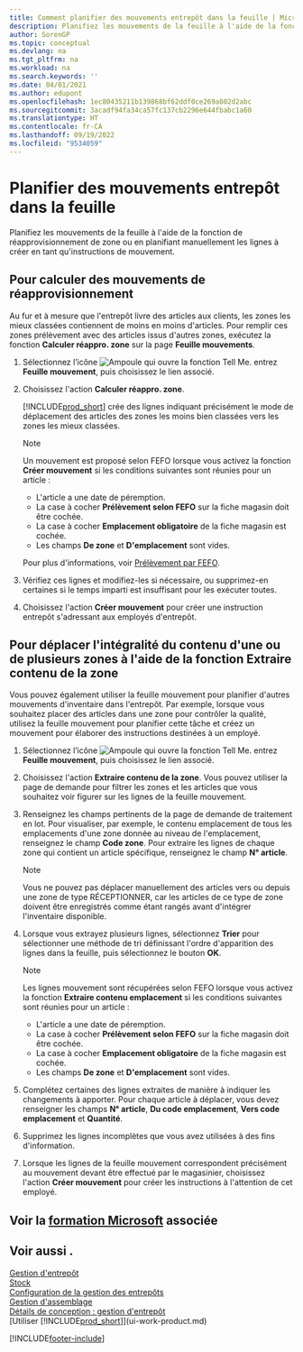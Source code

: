 ```yaml
---
title: Comment planifier des mouvements entrepôt dans la feuille | Microsoft Docs
description: Planifiez les mouvements de la feuille à l'aide de la fonction de réapprovisionnement de zone ou en planifiant manuellement les lignes à créer en tant qu'instructions de mouvement.
author: SorenGP
ms.topic: conceptual
ms.devlang: na
ms.tgt_pltfrm: na
ms.workload: na
ms.search.keywords: ''
ms.date: 04/01/2021
ms.author: edupont
ms.openlocfilehash: 1ec80435211b139868bf62ddf0ce269a802d2abc
ms.sourcegitcommit: 3acadf94fa34ca57fc137cb2296e644fbabc1a60
ms.translationtype: HT
ms.contentlocale: fr-CA
ms.lasthandoff: 09/19/2022
ms.locfileid: "9534059"
---
```

# <a name="plan-warehouse-movements-in-worksheets"></a>Planifier des mouvements entrepôt dans la feuille

Planifiez les mouvements de la feuille à l'aide de la fonction de réapprovisionnement de zone ou en planifiant manuellement les lignes à créer en tant qu'instructions de mouvement.  

## <a name="to-calculate-a-replenishment-movement"></a>Pour calculer des mouvements de réapprovisionnement

Au fur et à mesure que l'entrepôt livre des articles aux clients, les zones les mieux classées contiennent de moins en moins d'articles. Pour remplir ces zones prélèvement avec des articles issus d'autres zones, exécutez la fonction **Calculer réappro. zone** sur la page **Feuille mouvements**.

1.  Sélectionnez l’icône ![Ampoule qui ouvre la fonction Tell Me.](media/ui-search/search_small.png "Dites-moi ce que vous voulez faire") entrez **Feuille mouvement**, puis choisissez le lien associé.  
2.  Choisissez l'action **Calculer réappro. zone**.  

    [!INCLUDE[prod_short](includes/prod_short.md)] crée des lignes indiquant précisément le mode de déplacement des articles des zones les moins bien classées vers les zones les mieux classées.  

    > [!NOTE]  
    >  Un mouvement est proposé selon FEFO lorsque vous activez la fonction **Créer mouvement** si les conditions suivantes sont réunies pour un article :  
    >   
    >  -   L'article a une date de péremption.  
    > -   La case à cocher **Prélèvement selon FEFO** sur la fiche magasin doit être cochée.  
    > -   La case à cocher **Emplacement obligatoire** de la fiche magasin est cochée.  
    > -   Les champs **De zone** et **D'emplacement** sont vides.  

    Pour plus d'informations, voir [Prélèvement par FEFO](warehouse-picking-by-fefo.md).  

3.  Vérifiez ces lignes et modifiez-les si nécessaire, ou supprimez-en certaines si le temps imparti est insuffisant pour les exécuter toutes.  
4.  Choisissez l'action **Créer mouvement** pour créer une instruction entrepôt s'adressant aux employés d'entrepôt.  

## <a name="to-move-the-entire-contents-of-one-or-more-bins-by-using-the-get-bin-content-function"></a>Pour déplacer l'intégralité du contenu d'une ou de plusieurs zones à l'aide de la fonction Extraire contenu de la zone

Vous pouvez également utiliser la feuille mouvement pour planifier d'autres mouvements d'inventaire dans l'entrepôt. Par exemple, lorsque vous souhaitez placer des articles dans une zone pour contrôler la qualité, utilisez la feuille mouvement pour planifier cette tâche et créez un mouvement pour élaborer des instructions destinées à un employé.  

1.  Sélectionnez l’icône ![Ampoule qui ouvre la fonction Tell Me.](media/ui-search/search_small.png "Dites-moi ce que vous voulez faire") entrez **Feuille mouvement**, puis choisissez le lien associé.  
2.  Choisissez l'action **Extraire contenu de la zone**. Vous pouvez utiliser la page de demande pour filtrer les zones et les articles que vous souhaitez voir figurer sur les lignes de la feuille mouvement.  
3.  Renseignez les champs pertinents de la page de demande de traitement en lot. Pour visualiser, par exemple, le contenu emplacement de tous les emplacements d'une zone donnée au niveau de l'emplacement, renseignez le champ **Code zone**. Pour extraire les lignes de chaque zone qui contient un article spécifique, renseignez le champ **N° article**.  

    > [!NOTE]  
    >  Vous ne pouvez pas déplacer manuellement des articles vers ou depuis une zone de type RÉCEPTIONNER, car les articles de ce type de zone doivent être enregistrés comme étant rangés avant d'intégrer l'inventaire disponible.  

4.  Lorsque vous extrayez plusieurs lignes, sélectionnez **Trier** pour sélectionner une méthode de tri définissant l'ordre d'apparition des lignes dans la feuille, puis sélectionnez le bouton **OK**.  

    > [!NOTE]  
    >  Les lignes mouvement sont récupérées selon FEFO lorsque vous activez la fonction **Extraire contenu emplacement** si les conditions suivantes sont réunies pour un article :  
    >   
    >  -   L'article a une date de péremption.  
    > -   La case à cocher **Prélèvement selon FEFO** sur la fiche magasin doit être cochée.  
    > -   La case à cocher **Emplacement obligatoire** de la fiche magasin est cochée.  
    > -   Les champs **De zone** et **D'emplacement** sont vides.  

5.  Complétez certaines des lignes extraites de manière à indiquer les changements à apporter. Pour chaque article à déplacer, vous devez renseigner les champs **N° article**, **Du code emplacement**, **Vers code emplacement** et **Quantité**.  
6.  Supprimez les lignes incomplètes que vous avez utilisées à des fins d'information.  
7.  Lorsque les lignes de la feuille mouvement correspondent précisément au mouvement devant être effectué par le magasinier, choisissez l'action **Créer mouvement** pour créer les instructions à l'attention de cet employé.  

## <a name="see-related-microsoft-training"></a>Voir la [formation Microsoft](/training/modules/move-items/) associée

## <a name="see-also"></a>Voir aussi .

[Gestion d'entrepôt](warehouse-manage-warehouse.md)  
[Stock](inventory-manage-inventory.md)  
[Configuration de la gestion des entrepôts](warehouse-setup-warehouse.md)     
[Gestion d'assemblage](assembly-assemble-items.md)    
[Détails de conception : gestion d'entrepôt](design-details-warehouse-management.md)  
[Utiliser [!INCLUDE[prod_short](includes/prod_short.md)]](ui-work-product.md)


[!INCLUDE[footer-include](includes/footer-banner.md)]
